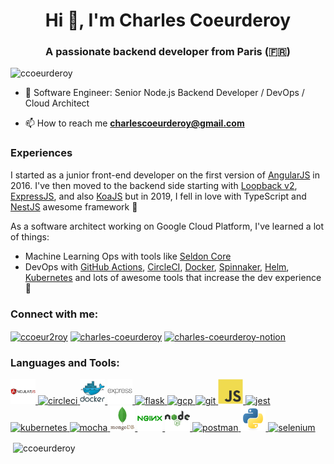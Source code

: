 <h1 align="center">Hi 👋, I'm Charles Coeurderoy</h1>
<h3 align="center">A passionate backend developer from Paris (🇫🇷)</h3>

<p align="left"> <img src="https://komarev.com/ghpvc/?username=ccoeurderoy&label=Profile%20views&color=0e75b6&style=flat" alt="ccoeurderoy" /> </p>

- 🧢 Software Engineer: Senior Node.js Backend Developer / DevOps / Cloud Architect

- 📫 How to reach me **charlescoeurderoy@gmail.com**

### Experiences

I started as a junior front-end developer on the first version of [AngularJS](https://angularjs.org/) in 2016. I've then moved to the backend side starting with [Loopback v2](https://loopback.io/doc/en/lb2/), [ExpressJS](https://expressjs.com), and also [KoaJS](https://koajs.com/) but in 2019, I fell in love with TypeScript and [NestJS](https://nestjs.com) awesome framework 🥰 

As a software architect working on Google Cloud Platform, I've learned a lot of things:
- Machine Learning Ops with tools like [Seldon Core](https://www.seldon.io/solutions/seldon-core)
- DevOps with [GitHub Actions](https://github.com/features/actions), [CircleCI](https://circleci.com/), [Docker](https://www.docker.com/), [Spinnaker](https://spinnaker.io), [Helm](https://helm.sh/), [Kubernetes](https://kubernetes.io/) and lots of awesome tools that increase the dev experience 🚀

<h3 align="left">Connect with me:</h3>
<p align="left">
<a href="https://twitter.com/ccoeur2roy" target="blank"><img align="center" src="https://raw.githubusercontent.com/rahuldkjain/github-profile-readme-generator/master/src/images/icons/Social/twitter.svg" alt="ccoeur2roy" height="30" width="40" /></a>
<a href="https://linkedin.com/in/charles-coeurderoy" target="blank"><img align="center" src="https://raw.githubusercontent.com/rahuldkjain/github-profile-readme-generator/master/src/images/icons/Social/linked-in-alt.svg" alt="charles-coeurderoy" height="30" width="40" /></a>
<a href="https://charles-coeurderoy.notion.site/Charles-Coeurderoy-786a529e1c82431fb0460a1812e688df" target="blank"><img align="center" src="https://upload.wikimedia.org/wikipedia/commons/thumb/e/e9/Notion-logo.svg/1200px-Notion-logo.svg.png" alt="charles-coeurderoy-notion" height="30" width="40" /></a>
</p>

<h3 align="left">Languages and Tools:</h3>
<p align="left"> <a href="https://angular.io" target="_blank" rel="noreferrer"> <img src="https://raw.githubusercontent.com/devicons/devicon/master/icons/angularjs/angularjs-original-wordmark.svg" alt="angularjs" width="40" height="40"/> </a> <a href="https://circleci.com" target="_blank" rel="noreferrer"> <img src="https://www.vectorlogo.zone/logos/circleci/circleci-icon.svg" alt="circleci" width="40" height="40"/> </a> <a href="https://www.docker.com/" target="_blank" rel="noreferrer"> <img src="https://raw.githubusercontent.com/devicons/devicon/master/icons/docker/docker-original-wordmark.svg" alt="docker" width="40" height="40"/> </a> <a href="https://expressjs.com" target="_blank" rel="noreferrer"> <img src="https://raw.githubusercontent.com/devicons/devicon/master/icons/express/express-original-wordmark.svg" alt="express" width="40" height="40"/> </a> <a href="https://flask.palletsprojects.com/" target="_blank" rel="noreferrer"> <img src="https://www.vectorlogo.zone/logos/pocoo_flask/pocoo_flask-icon.svg" alt="flask" width="40" height="40"/> </a> <a href="https://cloud.google.com" target="_blank" rel="noreferrer"> <img src="https://www.vectorlogo.zone/logos/google_cloud/google_cloud-icon.svg" alt="gcp" width="40" height="40"/> </a> <a href="https://git-scm.com/" target="_blank" rel="noreferrer"> <img src="https://www.vectorlogo.zone/logos/git-scm/git-scm-icon.svg" alt="git" width="40" height="40"/> </a> <a href="https://developer.mozilla.org/en-US/docs/Web/JavaScript" target="_blank" rel="noreferrer"> <img src="https://raw.githubusercontent.com/devicons/devicon/master/icons/javascript/javascript-original.svg" alt="javascript" width="40" height="40"/> </a> <a href="https://jestjs.io" target="_blank" rel="noreferrer"> <img src="https://www.vectorlogo.zone/logos/jestjsio/jestjsio-icon.svg" alt="jest" width="40" height="40"/> </a> <a href="https://kubernetes.io" target="_blank" rel="noreferrer"> <img src="https://www.vectorlogo.zone/logos/kubernetes/kubernetes-icon.svg" alt="kubernetes" width="40" height="40"/> </a> <a href="https://mochajs.org" target="_blank" rel="noreferrer"> <img src="https://www.vectorlogo.zone/logos/mochajs/mochajs-icon.svg" alt="mocha" width="40" height="40"/> </a> <a href="https://www.mongodb.com/" target="_blank" rel="noreferrer"> <img src="https://raw.githubusercontent.com/devicons/devicon/master/icons/mongodb/mongodb-original-wordmark.svg" alt="mongodb" width="40" height="40"/> </a> <a href="https://www.nginx.com" target="_blank" rel="noreferrer"> <img src="https://raw.githubusercontent.com/devicons/devicon/master/icons/nginx/nginx-original.svg" alt="nginx" width="40" height="40"/> </a> <a href="https://nodejs.org" target="_blank" rel="noreferrer"> <img src="https://raw.githubusercontent.com/devicons/devicon/master/icons/nodejs/nodejs-original-wordmark.svg" alt="nodejs" width="40" height="40"/> </a> <a href="https://postman.com" target="_blank" rel="noreferrer"> <img src="https://www.vectorlogo.zone/logos/getpostman/getpostman-icon.svg" alt="postman" width="40" height="40"/> </a> <a href="https://www.python.org" target="_blank" rel="noreferrer"> <img src="https://raw.githubusercontent.com/devicons/devicon/master/icons/python/python-original.svg" alt="python" width="40" height="40"/> </a> <a href="https://www.selenium.dev" target="_blank" rel="noreferrer"> <img src="https://raw.githubusercontent.com/detain/svg-logos/780f25886640cef088af994181646db2f6b1a3f8/svg/selenium-logo.svg" alt="selenium" width="40" height="40"/> </a> </p>

<p>&nbsp;<img align="center" src="https://github-readme-stats.vercel.app/api?username=ccoeurderoy&show_icons=true&locale=en" alt="ccoeurderoy" /></p>

